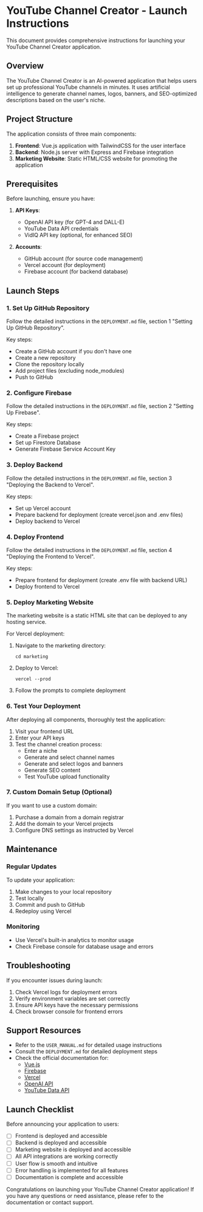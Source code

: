 # YouTube Channel Creator - Launch Instructions

This document provides comprehensive instructions for launching your YouTube Channel Creator application.

## Overview

The YouTube Channel Creator is an AI-powered application that helps users set up professional YouTube channels in minutes. It uses artificial intelligence to generate channel names, logos, banners, and SEO-optimized descriptions based on the user's niche.

## Project Structure

The application consists of three main components:

1. **Frontend**: Vue.js application with TailwindCSS for the user interface
2. **Backend**: Node.js server with Express and Firebase integration
3. **Marketing Website**: Static HTML/CSS website for promoting the application

## Prerequisites

Before launching, ensure you have:

1. **API Keys**:
   - OpenAI API key (for GPT-4 and DALL-E)
   - YouTube Data API credentials
   - VidIQ API key (optional, for enhanced SEO)

2. **Accounts**:
   - GitHub account (for source code management)
   - Vercel account (for deployment)
   - Firebase account (for backend database)

## Launch Steps

### 1. Set Up GitHub Repository

Follow the detailed instructions in the `DEPLOYMENT.md` file, section 1 "Setting Up GitHub Repository".

Key steps:
- Create a GitHub account if you don't have one
- Create a new repository
- Clone the repository locally
- Add project files (excluding node_modules)
- Push to GitHub

### 2. Configure Firebase

Follow the detailed instructions in the `DEPLOYMENT.md` file, section 2 "Setting Up Firebase".

Key steps:
- Create a Firebase project
- Set up Firestore Database
- Generate Firebase Service Account Key

### 3. Deploy Backend

Follow the detailed instructions in the `DEPLOYMENT.md` file, section 3 "Deploying the Backend to Vercel".

Key steps:
- Set up Vercel account
- Prepare backend for deployment (create vercel.json and .env files)
- Deploy backend to Vercel

### 4. Deploy Frontend

Follow the detailed instructions in the `DEPLOYMENT.md` file, section 4 "Deploying the Frontend to Vercel".

Key steps:
- Prepare frontend for deployment (create .env file with backend URL)
- Deploy frontend to Vercel

### 5. Deploy Marketing Website

The marketing website is a static HTML site that can be deployed to any hosting service.

For Vercel deployment:
1. Navigate to the marketing directory:
   ```
   cd marketing
   ```

2. Deploy to Vercel:
   ```
   vercel --prod
   ```

3. Follow the prompts to complete deployment

### 6. Test Your Deployment

After deploying all components, thoroughly test the application:

1. Visit your frontend URL
2. Enter your API keys
3. Test the channel creation process:
   - Enter a niche
   - Generate and select channel names
   - Generate and select logos and banners
   - Generate SEO content
   - Test YouTube upload functionality

### 7. Custom Domain Setup (Optional)

If you want to use a custom domain:

1. Purchase a domain from a domain registrar
2. Add the domain to your Vercel projects
3. Configure DNS settings as instructed by Vercel

## Maintenance

### Regular Updates

To update your application:

1. Make changes to your local repository
2. Test locally
3. Commit and push to GitHub
4. Redeploy using Vercel

### Monitoring

- Use Vercel's built-in analytics to monitor usage
- Check Firebase console for database usage and errors

## Troubleshooting

If you encounter issues during launch:

1. Check Vercel logs for deployment errors
2. Verify environment variables are set correctly
3. Ensure API keys have the necessary permissions
4. Check browser console for frontend errors

## Support Resources

- Refer to the `USER_MANUAL.md` for detailed usage instructions
- Consult the `DEPLOYMENT.md` for detailed deployment steps
- Check the official documentation for:
  - [Vue.js](https://vuejs.org/guide/introduction.html)
  - [Firebase](https://firebase.google.com/docs)
  - [Vercel](https://vercel.com/docs)
  - [OpenAI API](https://platform.openai.com/docs/introduction)
  - [YouTube Data API](https://developers.google.com/youtube/v3/getting-started)

## Launch Checklist

Before announcing your application to users:

- [ ] Frontend is deployed and accessible
- [ ] Backend is deployed and accessible
- [ ] Marketing website is deployed and accessible
- [ ] All API integrations are working correctly
- [ ] User flow is smooth and intuitive
- [ ] Error handling is implemented for all features
- [ ] Documentation is complete and accessible

Congratulations on launching your YouTube Channel Creator application! If you have any questions or need assistance, please refer to the documentation or contact support.
